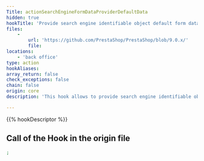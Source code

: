 ```yaml
---
Title: actionSearchEngineFormDataProviderDefaultData
hidden: true
hookTitle: 'Provide search engine identifiable object default form data for creation'
files:
    -
        url: 'https://github.com/PrestaShop/PrestaShop/blob/9.0.x/'
        file: 
locations:
    - 'back office'
type: action
hookAliases: 
array_return: false
check_exceptions: false
chain: false
origin: core
description: 'This hook allows to provide search engine identifiable object form data which will prefill the form in creation page'

---
```


{{% hookDescriptor %}}

## Call of the Hook in the origin file

```php
;
```
